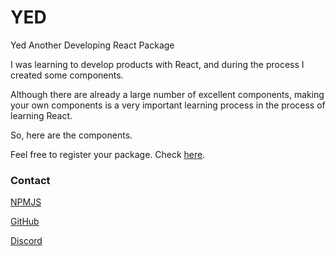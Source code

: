 # YED
Yed Another Developing React Package

I was learning to develop products with React, and during the process I created some components.

Although there are already a large number of excellent components, making your own components is a very important learning process in the process of learning React.

So, here are the components.

Feel free to register your package. Check [here](https://github.com/yedapp/Registration).

### Contact

[NPMJS](https://npmjs.org/org/yedapp)

[GitHub](https://github.com/yedapp)

[Discord](https://community.yed.app)
